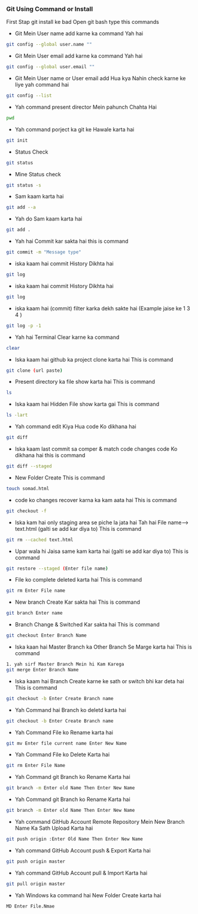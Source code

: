 ### Git Using Command or Install
First Stap git install ke bad 
Open git bash type this commands
- Git Mein User name add karne ka command Yah hai
```sh
git config --global user.name ""
```
- Git Mein User email add karne ka command Yah hai
```sh
git config --global user.email ""
```
- Git Mein User name or User email add Hua kya Nahin check karne ke liye yah command hai
```sh
git config --list 
```








- Yah command present director Mein pahunch Chahta Hai
```sh
pwd
```

- Yah command porject ka git ke Hawale karta hai
```sh
git init
```


- Status Check
```sh
git status 
```

- Mine Status check
```sh
git status -s
```

- Sam kaam karta hai
```sh
git add --a
```

- Yah do Sam kaam karta hai
```sh
git add .
```

- Yah hai Commit kar sakta hai this is command
```sh
git commit -m "Message type"
```

- iska kaam hai commit History Dikhta hai
```sh
git log
```

- iska kaam hai commit History Dikhta hai
```sh
git log
```

- iska kaam hai (commit) filter karka dekh sakte hai (Example jaise ke 1 3 4 )
```sh
git log -p -1 
```

- Yah hai Terminal Clear karne ka command
```sh
clear
```

- Iska kaam hai github ka project clone karta hai   This is command
```sh
git clone (url paste)
```

- Present directory ka file show karta hai   This is command
```sh
ls
```

- Iska kaam hai Hidden File show karta gai   This is command
```sh
ls -lart
```

- Yah command edit Kiya Hua code Ko dikhana hai  
```sh
git diff
```

- Iska kaam last commit sa comper & match code changes code Ko dikhana hai   this is command
```sh
git diff --staged
```

- New Folder Create     This is command
```sh
touch somad.html
```

- code ko changes recover karna ka kam aata hai     This is command
```sh
git checkout -f
```

- Iska kam hai only staging area se piche la jata hai Tah hai File name--> text.html (galti se add kar diya to)    This is command
```sh
git rm --cached text.html
```

- Upar wala hi Jaisa same kam karta hai  (galti se add kar diya to)    This is command
```sh
git restore --staged (Enter file name)
```

- File ko complete deleted karta hai   This is command
```sh
git rm Enter File name
```

- New branch Create Kar sakta hai   This is command
```sh
git branch Enter name 
```

- Branch Change & Switched Kar sakta hai   This is command
```sh
git checkout Enter Branch Name 
```

- Iska kaan hai Master Branch ka Other Branch Se Marge karta hai  This is command
```sh
1. yah sirf Master Branch Mein hi Kam Karega
git merge Enter Branch Name 
```

- Iska kaam hai Branch Create karne ke sath or switch bhi kar deta hai    This is command
```sh
git checkout -b Enter Create Branch name
```

- Yah Command hai Branch ko deletd karta hai   
```sh
git checkout -b Enter Create Branch name
```

- Yah Command File ko Rename karta hai   
```sh
git mv Enter file current name Enter New Name
```

- Yah Command File ko Delete Karta hai   
```sh
git rm Enter File Name
```

- Yah Command git Branch ko Rename Karta hai   
```sh
git branch -m Enter old Name Then Enter New Name
```

- Yah Command git Branch ko Rename Karta hai   
```sh
git branch -m Enter old Name Then Enter New Name
```

- Yah command GitHub Account Remote Repository Mein New Branch Name Ka Sath Upload Karta hai    
```sh
git push origin :Enter Old Name Then Enter New Name
```

- Yah command GitHub Account push & Export Karta hai    
```sh
git push origin master  
```

- Yah command GitHub Account pull & Import Karta hai    
```sh
git pull origin master
```


- Yah Windows ka command hai New Folder Create karta hai    
```sh
MD Enter File.Nmae
```